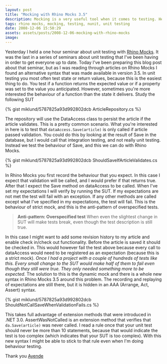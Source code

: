 ```yaml
---
layout: post
title: "Mocking with Rhino Mocks 3.5"
description: Mocking is a very useful tool when it comes to testing. Here is a short introduction to Rhino Mocks, my preferred mocking framework on the .NET stack.
tags: rhino mocks, mocking, testing, nunit, unit testing
date: 2008-12-06 15:50:29
assets: assets/posts/2008-12-06-mocking-with-rhino-mocks
image: 
---
```


Yesterday I held a one hour seminar about unit testing with [Rhino Mocks](http://ayende.com/projects/rhino-mocks.aspx "Ayende Rahien: Rhino Mocks"). It was the last in a series of seminars about unit testing that I've been having in order to get everyone up to date. Today I've been preparing this blog post about that seminar, but as I was reading through articles on Rhino Mocks I found an alternative syntax that was made available in version 3.5.  In unit testing you most often test state or return values, because this is the easiest thing to do. You test if a function returns the expected value or if a property was set to the value you anticipated. However, sometimes you're more interested the behaviour of a function than the state it delivers.  Study the following SUT

{% gist miklund/5787825a93d992802dcb ArticleRepository.cs %}

The repository will use the DataAccess class to persist the article if the article validates. This is a pretty common scenario.  What you're interested in here is to test that `dataAccess.Save(article)` is only called if article passed validation. You could do this by looking at the result of Save in the database, but I would call that integration testing, and not really unit testing.  Instead we test the behaviour of Save, and this we can do with Rhino Mocks.


{% gist miklund/5787825a93d992802dcb ShouldSaveIfArticleValidates.cs %}

In Rhino Mocks you first record the behaviour that you expect. In this case I expect that validation will be called, and I would prefer if that returns true. After that I expect the Save method on dataAccess to be called.  When I've set my expectations I will verify by running the SUT. If my expectations are not met the test will fail with an exception. If any other methods are called except what I've specified in my expectations, the test will fail. This is the behaviour of strict mock, and this is the anti-pattern of overspecified tests.

> **Anti-pattern: Overspecified test** When even the slightest change in SUT will make tests break, even though the test description is still true.

In this case I might want to add some revision history to my article and enable check in/check out functionality. Before the article is saved it should be checked in. This would however fail the test above because every call to dataAccess would need to be registered as an expectation (because this is a strict mock).  *Once I had a project with a couple of hundreds of tests like this. Every small change to the SUT would make half of them to fail even though they still were true. They only needed something more to be expected.* The solution to this is the dynamic mock and there is a whole new syntax in Rhino Mocks 3.5 around this problem. The recording and replaying of expectations are still there, but it is hidden in an AAA (Arrange, Act, Assert) syntax.

{% gist miklund/5787825a93d992802dcb ShouldNotCallSaveWhenValidationFails.cs %}

This takes full advantage of extension methods that were introduced in .NET 3.0. AssertWasNotCalled is an extension method that verifies that `da.Save(article)` was never called.  I read a rule once that your unit test should never be more than 10 statements, because that would indicate the test is too complex (which indicates that your SUT is too complex). With this new syntax I might be able to stick to that rule even when I'm doing behaviour testing.

Thank you [Ayende](http://ayende.com/Blog/archive/2008/05/16/Rhino-Mocks--Arrange-Act-Assert-Syntax.aspx "Ayende Rahien about Arrange, Act, Assert syntax in Rhino Mocks 3.5")
